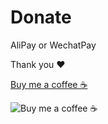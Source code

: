 # Donate

AliPay or WechatPay 

Thank you ❤️

[Buy me a coffee ☕️](https://no-ane.github.io/donate/index.html)

![Buy me a coffee ☕️](https://qr.api.cli.im/qr?data=https%3A%2F%2Fno-ane.github.io%2Fpay-me%2Findex.html&level=H&transparent=0&bgcolor=%23FFFFFF&forecolor=&blockpixel=12&marginblock=2&logourl=&size=400&text=&logoshape=no&fontsize=30&fontfamily=msyh.ttf&fontcolor=&incolor=&outcolor=&qrcode_eyes=&background=images%2Fbackground%2Fbg21.png&wper=0.44&hper=0.44&tper=0.26&lper=0.28&eye_use_fore=1&qrpad=10&kid=bizcliim&time=1558147179&key=46a1778126bdfcab8099e37c63a7939c)

